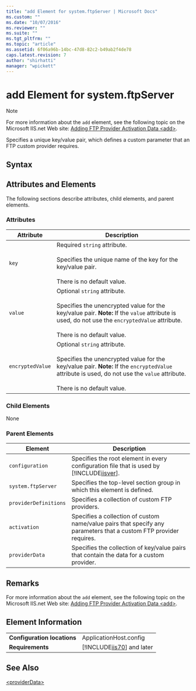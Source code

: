 ```yaml
---
title: "add Element for system.ftpServer | Microsoft Docs"
ms.custom: ""
ms.date: "10/07/2016"
ms.reviewer: ""
ms.suite: ""
ms.tgt_pltfrm: ""
ms.topic: "article"
ms.assetid: 6f06a96b-14bc-47d8-82c2-b49ab2f4de78
caps.latest.revision: 7
author: "shirhatti"
manager: "wpickett"
---
```

# add Element for system.ftpServer
> [!NOTE]
>  For more information about the `add` element, see the following topic on the Microsoft IIS.net Web site: [Adding FTP Provider Activation Data \<add>](http://www.iis.net/ConfigReference/system.ftpServer/providerDefinitions/activation/providerData/add).  
  
 Specifies a unique key/value pair, which defines a custom parameter that an FTP custom provider requires.  
  
## Syntax  
  
## Attributes and Elements  
 The following sections describe attributes, child elements, and parent elements.  
  
### Attributes  
  
|Attribute|Description|  
|---------------|-----------------|  
|`key`|Required `string` attribute.<br /><br /> Specifies the unique name of the key for the key/value pair.<br /><br /> There is no default value.|  
|`value`|Optional `string` attribute.<br /><br /> Specifies the unencrypted value for the key/value pair. **Note:**  If the `value` attribute is used, do not use the `encryptedValue` attribute. <br /><br /> There is no default value.|  
|`encryptedValue`|Optional `string` attribute.<br /><br /> Specifies the unencrypted value for the key/value pair. **Note:**  If the `encryptedValue` attribute is used, do not use the `value` attribute. <br /><br /> There is no default value.|  
  
### Child Elements  
 None  
  
### Parent Elements  
  
|Element|Description|  
|-------------|-----------------|  
|`configuration`|Specifies the root element in every configuration file that is used by [!INCLUDE[iisver](../../reference/admin/includes/iisver-md.md)].|  
|`system.ftpServer`|Specifies the top-level section group in which this element is defined.|  
|`providerDefinitions`|Specifies a collection of custom FTP providers.|  
|`activation`|Specifies a collection of custom name/value pairs that specify any parameters that a custom FTP provider requires.|  
|`providerData`|Specifies the collection of key/value pairs that contain the data for a custom provider.|  
  
## Remarks  
 For more information about the `add` element, see the following topic on the Microsoft IIS.net Web site: [Adding FTP Provider Activation Data \<add>](http://www.iis.net/ConfigReference/system.ftpServer/providerDefinitions/activation/providerData/add).  
  
## Element Information  
  
|||  
|-|-|  
|**Configuration locations**|ApplicationHost.config|  
|**Requirements**|[!INCLUDE[iis70](../../reference/admin/includes/iis70-md.md)] and later|  
  
## See Also  
 [\<providerData>](../../reference/admin/providerdata-element-for-system-ftpserver.md)